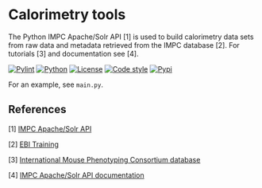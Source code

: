 # Calorimetry tools

The Python IMPC Apache/Solr API [1] is used to build calorimetry data sets from raw data and metadata retrieved from the IMPC database [2]. For tutorials [3] and documentation see [4].

[![Pylint](https://github.com/stephanmg/calorimetry-tools/actions/workflows/pylint.yml/badge.svg)](https://github.com/stephanmg/calorimetry-tools/actions/workflows/pylint.yml)
[![Python](https://img.shields.io/badge/Python%3E%3D-3.10.0-6666ff.svg)](https://python.org)
[![License](https://img.shields.io/badge/license-MIT-blue)]()
[![Code style](https://img.shields.io/badge/code%20style-black-000000.svg)]()
[![Pypi](https://github.com/stephanmg/calorimetry-tools/actions/workflows/pypi.yaml/badge.svg)](https://github.com/stephanmg/calorimetry-tools/actions/workflows/pypi.yaml)

For an example, see `main.py`.

## References
[1] [IMPC Apache/Solr API](https://pypi.org/project/impc-api/)

[2] [EBI Training](https://www.ebi.ac.uk/training/online/courses/international-mouse-phenotyping-consortium/what-is-the-impc/)

[3] [International Mouse Phenotyping Consortium database](https://www.mousephenotype.org/)

[4] [IMPC Apache/Solr API documentation](https://www.ebi.ac.uk/mi/impc/solrdoc/)

